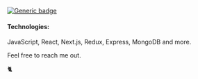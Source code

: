 [![Generic badge](https://img.shields.io/badge/Open%20to%20work-yes-green.svg)](https://shields.io/)


#### Technologies:
JavaScript, React, Next.js, Redux, Express, MongoDB and more. 

Feel free to reach me out. 

🐈

